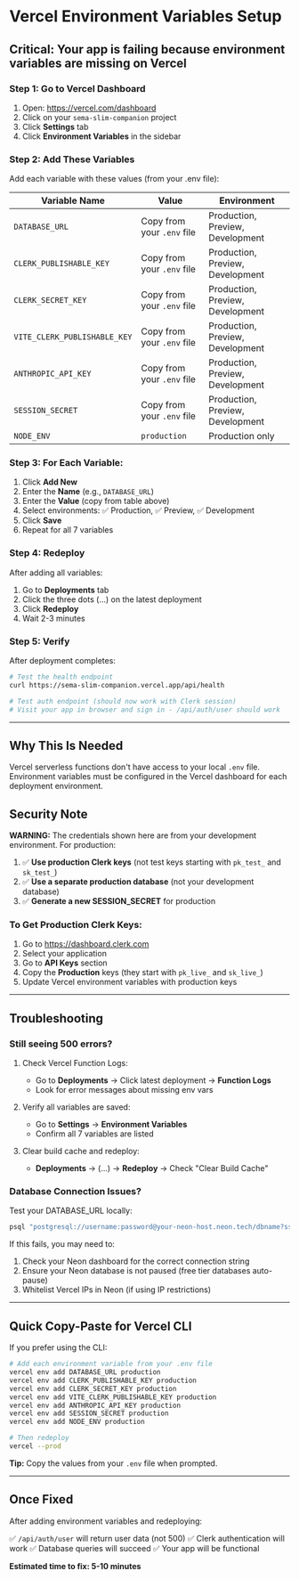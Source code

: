 # Vercel Environment Variables Setup

## Critical: Your app is failing because environment variables are missing on Vercel

### **Step 1: Go to Vercel Dashboard**

1. Open: https://vercel.com/dashboard
2. Click on your `sema-slim-companion` project
3. Click **Settings** tab
4. Click **Environment Variables** in the sidebar

### **Step 2: Add These Variables**

Add each variable with these values (from your .env file):

| Variable Name | Value | Environment |
|---------------|-------|-------------|
| `DATABASE_URL` | Copy from your `.env` file | Production, Preview, Development |
| `CLERK_PUBLISHABLE_KEY` | Copy from your `.env` file | Production, Preview, Development |
| `CLERK_SECRET_KEY` | Copy from your `.env` file | Production, Preview, Development |
| `VITE_CLERK_PUBLISHABLE_KEY` | Copy from your `.env` file | Production, Preview, Development |
| `ANTHROPIC_API_KEY` | Copy from your `.env` file | Production, Preview, Development |
| `SESSION_SECRET` | Copy from your `.env` file | Production, Preview, Development |
| `NODE_ENV` | `production` | Production only |

### **Step 3: For Each Variable:**

1. Click **Add New**
2. Enter the **Name** (e.g., `DATABASE_URL`)
3. Enter the **Value** (copy from table above)
4. Select environments: ✅ Production, ✅ Preview, ✅ Development
5. Click **Save**
6. Repeat for all 7 variables

### **Step 4: Redeploy**

After adding all variables:

1. Go to **Deployments** tab
2. Click the three dots (...) on the latest deployment
3. Click **Redeploy**
4. Wait 2-3 minutes

### **Step 5: Verify**

After deployment completes:

```bash
# Test the health endpoint
curl https://sema-slim-companion.vercel.app/api/health

# Test auth endpoint (should now work with Clerk session)
# Visit your app in browser and sign in - /api/auth/user should work
```

---

## Why This Is Needed

Vercel serverless functions don't have access to your local `.env` file. Environment variables must be configured in the Vercel dashboard for each deployment environment.

## Security Note

**WARNING:** The credentials shown here are from your development environment. For production:

1. ✅ **Use production Clerk keys** (not test keys starting with `pk_test_` and `sk_test_`)
2. ✅ **Use a separate production database** (not your development database)
3. ✅ **Generate a new SESSION_SECRET** for production

### To Get Production Clerk Keys:

1. Go to https://dashboard.clerk.com
2. Select your application
3. Go to **API Keys** section
4. Copy the **Production** keys (they start with `pk_live_` and `sk_live_`)
5. Update Vercel environment variables with production keys

---

## Troubleshooting

### Still seeing 500 errors?

1. Check Vercel Function Logs:
   - Go to **Deployments** → Click latest deployment → **Function Logs**
   - Look for error messages about missing env vars

2. Verify all variables are saved:
   - Go to **Settings** → **Environment Variables**
   - Confirm all 7 variables are listed

3. Clear build cache and redeploy:
   - **Deployments** → (...) → **Redeploy** → Check "Clear Build Cache"

### Database Connection Issues?

Test your DATABASE_URL locally:
```bash
psql "postgresql://username:password@your-neon-host.neon.tech/dbname?sslmode=require"
```

If this fails, you may need to:
1. Check your Neon dashboard for the correct connection string
2. Ensure your Neon database is not paused (free tier databases auto-pause)
3. Whitelist Vercel IPs in Neon (if using IP restrictions)

---

## Quick Copy-Paste for Vercel CLI

If you prefer using the CLI:

```bash
# Add each environment variable from your .env file
vercel env add DATABASE_URL production
vercel env add CLERK_PUBLISHABLE_KEY production
vercel env add CLERK_SECRET_KEY production
vercel env add VITE_CLERK_PUBLISHABLE_KEY production
vercel env add ANTHROPIC_API_KEY production
vercel env add SESSION_SECRET production
vercel env add NODE_ENV production

# Then redeploy
vercel --prod
```

**Tip:** Copy the values from your `.env` file when prompted.

---

## Once Fixed

After adding environment variables and redeploying:

✅ `/api/auth/user` will return user data (not 500)
✅ Clerk authentication will work
✅ Database queries will succeed
✅ Your app will be functional

**Estimated time to fix: 5-10 minutes**
